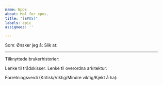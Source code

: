 ```yaml
---
name: Epos
about: Mal for epos.
title: "[EPOS]"
labels: epic
assignees: ''

---
```


Som:
Ønsker jeg å:
Slik at:

------------------

Tilknyttede brukerhistorier:

Lenke til trådskisser:
Lenke til overordna arkitektur:

Forretningsverdi (Kritisk/Viktig/Mindre viktig/Kjekt å ha):
